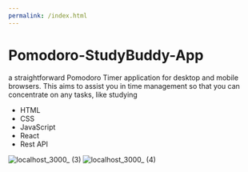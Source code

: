 ```yaml
---
permalink: /index.html
---
```

# Pomodoro-StudyBuddy-App
  a straightforward Pomodoro Timer application for desktop and mobile browsers. This aims to assist you in time management so that you can concentrate on any tasks, like studying

* HTML
* CSS
* JavaScript
* React
* Rest API

![localhost_3000_ (3)](https://user-images.githubusercontent.com/91674419/213916248-4245e163-41f3-4565-a958-ee073ce8e103.png)
![localhost_3000_ (4)](https://user-images.githubusercontent.com/91674419/213916249-f9dedb25-25b4-490b-8909-d599490310d0.png)
